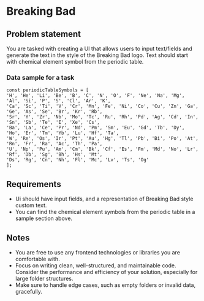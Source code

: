 # Breaking Bad

## Problem statement

You are tasked with creating a UI that allows users to input text/fields and generate the text in the style of the Breaking Bad logo. Text should start with chemical element symbol from the periodic table.

### Data sample for a task

    const periodicTableSymbols = [
    'H', 'He', 'Li', 'Be', 'B', 'C', 'N', 'O', 'F', 'Ne', 'Na', 'Mg', 'Al', 'Si', 'P', 'S', 'Cl', 'Ar', 'K',
    'Ca', 'Sc', 'Ti', 'V', 'Cr', 'Mn', 'Fe', 'Ni', 'Co', 'Cu', 'Zn', 'Ga', 'Ge', 'As', 'Se', 'Br', 'Kr', 'Rb',
    'Sr', 'Y', 'Zr', 'Nb', 'Mo', 'Tc', 'Ru', 'Rh', 'Pd', 'Ag', 'Cd', 'In', 'Sn', 'Sb', 'Te', 'I', 'Xe', 'Cs',
    'Ba', 'La', 'Ce', 'Pr', 'Nd', 'Pm', 'Sm', 'Eu', 'Gd', 'Tb', 'Dy', 'Ho', 'Er', 'Tm', 'Yb', 'Lu', 'Hf', 'Ta',
    'W', 'Re', 'Os', 'Ir', 'Pt', 'Au', 'Hg', 'Tl', 'Pb', 'Bi', 'Po', 'At', 'Rn', 'Fr', 'Ra', 'Ac', 'Th', 'Pa',
    'U', 'Np', 'Pu', 'Am', 'Cm', 'Bk', 'Cf', 'Es', 'Fm', 'Md', 'No', 'Lr', 'Rf', 'Db', 'Sg', 'Bh', 'Hs', 'Mt',
    'Ds', 'Rg', 'Cn', 'Nh', 'Fl', 'Mc', 'Lv', 'Ts', 'Og'
    ];

## Requirements

- Ui should have input fields, and a representation of Breaking Bad style custom text.
- You can find the chemical element symbols from the periodic table in a sample section above.

## Notes

- You are free to use any frontend technologies or libraries you are comfortable with.
- Focus on writing clean, well-structured, and maintainable code. Consider the performance and efficiency of your solution, especially for large folder structures.
- Make sure to handle edge cases, such as empty folders or invalid data, gracefully.
